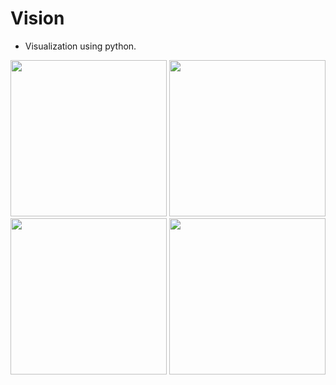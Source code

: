 # Vision

- Visualization using python.

<p align="center">
<image src="Harmonic Cubes/assets/HarmonicCubes.gif" width="250"/>
<image src="Mandelbrot Set/assets/M3.png" width="250"/>
<image src="Ray Casting/assets/SK1.gif" width="250"/>
<image src="A-star/assets/ae2.gif" width="250"/>
</p>
